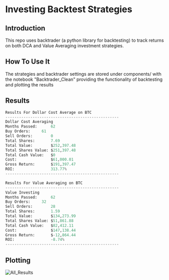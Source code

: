 ﻿# Investing Backtest Strategies
 
 ## Introduction
 This repo uses backtrader (a python library for backtesting) to track returns on both DCA and Value Averaging investment strategies.
 
 ## How To Use It
 The strategies and backtrader settings are stored under components/ with the notebook "Backtrader_Clean" providing the functionality of backtesting and plotting the results
 
 ## Results 
 
```python
Results For Dollar Cost Average on BTC
--------------------------------------------------
Dollar Cost Averaging
Months Passed:		62
Buy Orders:		61
Sell Orders:		0
Total Shares:		7.69
Total Value:		$252,397.48
Total Shares Value:	$251,397.48
Total Cash Value:	$0
Cost:		        $61,000.01
Gross Return:		$191,397.47
ROI:		        313.77%
--------------------------------------------------
```
```python
Results For Value Averaging on BTC
--------------------------------------------------
Value Investing
Months Passed:		62
Buy Orders:		32
Sell Orders:		28
Total Shares:		1.59
Total Value:		$134,273.99
Total Shares Value:	$51,861.88
Total Cash Value:	$82,412.11
Cost:		        $147,138.44
Gross Return:		$-12,864.44
ROI:		        -8.74%
--------------------------------------------------
```

## Plotting

![All_Results](https://user-images.githubusercontent.com/26648341/168373953-e75f8b48-cc5a-4d1d-9065-d44792d1bd97.png)


 
